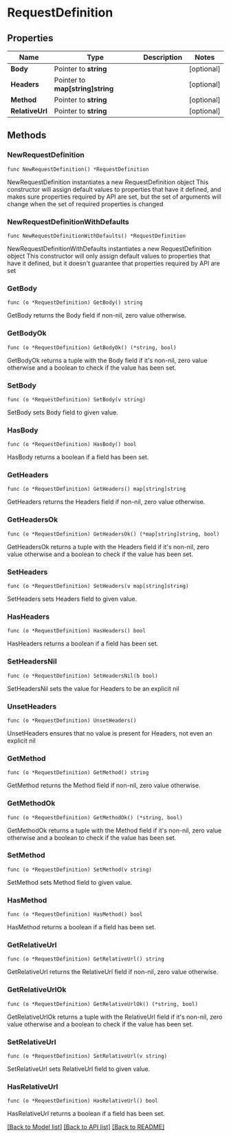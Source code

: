 # RequestDefinition

## Properties

Name | Type | Description | Notes
------------ | ------------- | ------------- | -------------
**Body** | Pointer to **string** |  | [optional] 
**Headers** | Pointer to **map[string]string** |  | [optional] 
**Method** | Pointer to **string** |  | [optional] 
**RelativeUrl** | Pointer to **string** |  | [optional] 

## Methods

### NewRequestDefinition

`func NewRequestDefinition() *RequestDefinition`

NewRequestDefinition instantiates a new RequestDefinition object
This constructor will assign default values to properties that have it defined,
and makes sure properties required by API are set, but the set of arguments
will change when the set of required properties is changed

### NewRequestDefinitionWithDefaults

`func NewRequestDefinitionWithDefaults() *RequestDefinition`

NewRequestDefinitionWithDefaults instantiates a new RequestDefinition object
This constructor will only assign default values to properties that have it defined,
but it doesn't guarantee that properties required by API are set

### GetBody

`func (o *RequestDefinition) GetBody() string`

GetBody returns the Body field if non-nil, zero value otherwise.

### GetBodyOk

`func (o *RequestDefinition) GetBodyOk() (*string, bool)`

GetBodyOk returns a tuple with the Body field if it's non-nil, zero value otherwise
and a boolean to check if the value has been set.

### SetBody

`func (o *RequestDefinition) SetBody(v string)`

SetBody sets Body field to given value.

### HasBody

`func (o *RequestDefinition) HasBody() bool`

HasBody returns a boolean if a field has been set.

### GetHeaders

`func (o *RequestDefinition) GetHeaders() map[string]string`

GetHeaders returns the Headers field if non-nil, zero value otherwise.

### GetHeadersOk

`func (o *RequestDefinition) GetHeadersOk() (*map[string]string, bool)`

GetHeadersOk returns a tuple with the Headers field if it's non-nil, zero value otherwise
and a boolean to check if the value has been set.

### SetHeaders

`func (o *RequestDefinition) SetHeaders(v map[string]string)`

SetHeaders sets Headers field to given value.

### HasHeaders

`func (o *RequestDefinition) HasHeaders() bool`

HasHeaders returns a boolean if a field has been set.

### SetHeadersNil

`func (o *RequestDefinition) SetHeadersNil(b bool)`

 SetHeadersNil sets the value for Headers to be an explicit nil

### UnsetHeaders
`func (o *RequestDefinition) UnsetHeaders()`

UnsetHeaders ensures that no value is present for Headers, not even an explicit nil
### GetMethod

`func (o *RequestDefinition) GetMethod() string`

GetMethod returns the Method field if non-nil, zero value otherwise.

### GetMethodOk

`func (o *RequestDefinition) GetMethodOk() (*string, bool)`

GetMethodOk returns a tuple with the Method field if it's non-nil, zero value otherwise
and a boolean to check if the value has been set.

### SetMethod

`func (o *RequestDefinition) SetMethod(v string)`

SetMethod sets Method field to given value.

### HasMethod

`func (o *RequestDefinition) HasMethod() bool`

HasMethod returns a boolean if a field has been set.

### GetRelativeUrl

`func (o *RequestDefinition) GetRelativeUrl() string`

GetRelativeUrl returns the RelativeUrl field if non-nil, zero value otherwise.

### GetRelativeUrlOk

`func (o *RequestDefinition) GetRelativeUrlOk() (*string, bool)`

GetRelativeUrlOk returns a tuple with the RelativeUrl field if it's non-nil, zero value otherwise
and a boolean to check if the value has been set.

### SetRelativeUrl

`func (o *RequestDefinition) SetRelativeUrl(v string)`

SetRelativeUrl sets RelativeUrl field to given value.

### HasRelativeUrl

`func (o *RequestDefinition) HasRelativeUrl() bool`

HasRelativeUrl returns a boolean if a field has been set.


[[Back to Model list]](../README.md#documentation-for-models) [[Back to API list]](../README.md#documentation-for-api-endpoints) [[Back to README]](../README.md)


